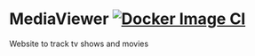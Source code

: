# MediaViewer [![Docker Image CI](https://github.com/kyokley/MediaViewer/actions/workflows/publish.yml/badge.svg)](https://github.com/kyokley/MediaViewer/actions/workflows/publish.yml)
Website to track tv shows and movies
